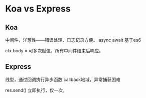 # Koa vs Express

## Koa

中间件，洋葱性——错误处理、日志记录方便。
async await 基于es6

ctx.body =
可多次赋值，所有中间件结束后响应。

## Express

线型，通过回调执行异步函数
callback地域，异常捕获困难

res.send()
立即执行，仅一次。
